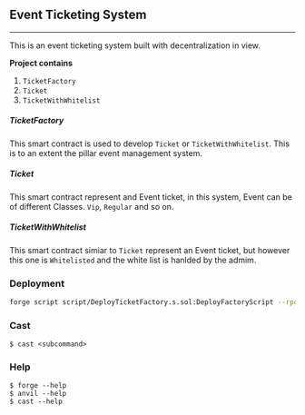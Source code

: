 ## Event Ticketing System
---------------------------
This is an event ticketing system built with decentralization in view.

**Project contains**
1. `TicketFactory`
2. `Ticket`
3. `TicketWithWhitelist`

##### TicketFactory
This smart contract is used to develop `Ticket` or `TicketWithWhitelist`. This is to an extent the pillar event management system.

##### Ticket
This smart contract represent and Event ticket, in this system, Event can be of different Classes. `Vip`, `Regular` and so on.

##### TicketWithWhitelist
This smart contract simiar to `Ticket` represent an Event ticket, but however this one is `Whitelisted` and the white list is hanlded by the admim.




### Deployment
```sh
forge script script/DeployTicketFactory.s.sol:DeployFactoryScript --rpc-url $SCROLL_RPC_URL --broadcast -vvvv --ffi --verify
```

### Cast

```shell
$ cast <subcommand>
```

### Help

```shell
$ forge --help
$ anvil --help
$ cast --help
```
